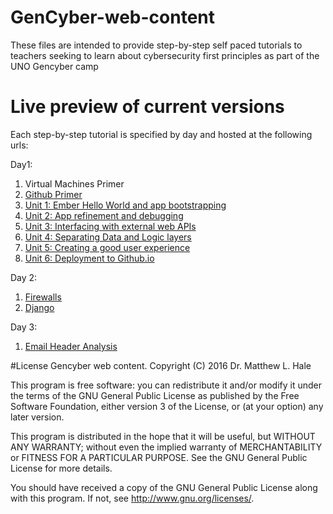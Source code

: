 # GenCyber-web-content
These files are intended to provide step-by-step self paced tutorials to teachers seeking to learn about cybersecurity first principles as part of the UNO Gencyber camp

# Live preview of current versions
Each step-by-step tutorial is specified by day and hosted at the following urls:

Day1:
1. Virtual Machines Primer  
2. [Github Primer](./day1/github-primer.md)  
3. [Unit 1: Ember Hello World and app bootstrapping](https://dl.dropboxusercontent.com/u/4594444/GenCyber-web/day1/day1.html#task1)  
4. [Unit 2: App refinement and debugging](https://dl.dropboxusercontent.com/u/4594444/GenCyber-web/day1/day1.html#task11)  
5. [Unit 3: Interfacing with external web APIs](https://dl.dropboxusercontent.com/u/4594444/GenCyber-web/day1/day1.html#task13)  
6. [Unit 4: Separating Data and Logic layers](https://dl.dropboxusercontent.com/u/4594444/GenCyber-web/day1/day1.html#task15)  
7. [Unit 5: Creating a good user experience](https://dl.dropboxusercontent.com/u/4594444/GenCyber-web/day1/day1.html#task16)  
9. [Unit 6: Deployment to Github.io](https://dl.dropboxusercontent.com/u/4594444/GenCyber-web/day1/day1.html#task21)  

Day 2:
1. [Firewalls](./day2-firewalls-iptables.md)  
2. [Django](./day2/day2.html)  

Day 3:
1. [Email Header Analysis](./day3/day3-se-headeranalysis.md)  

#License
Gencyber web content.
Copyright (C) 2016  Dr. Matthew L. Hale

This program is free software: you can redistribute it and/or modify
it under the terms of the GNU General Public License as published by
the Free Software Foundation, either version 3 of the License, or
(at your option) any later version.

This program is distributed in the hope that it will be useful,
but WITHOUT ANY WARRANTY; without even the implied warranty of
MERCHANTABILITY or FITNESS FOR A PARTICULAR PURPOSE.  See the
GNU General Public License for more details.

You should have received a copy of the GNU General Public License
along with this program.  If not, see <http://www.gnu.org/licenses/>.
